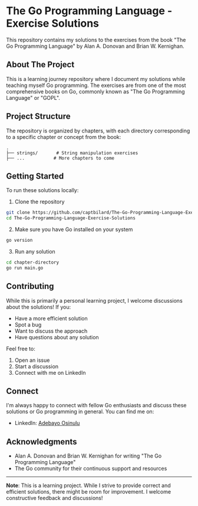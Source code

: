 # The Go Programming Language - Exercise Solutions

This repository contains my solutions to the exercises from the book "The Go Programming Language" by Alan A. Donovan and Brian W. Kernighan.

## About The Project

This is a learning journey repository where I document my solutions while teaching myself Go programming. The exercises are from one of the most comprehensive books on Go, commonly known as "The Go Programming Language" or "GOPL".

## Project Structure

The repository is organized by chapters, with each directory corresponding to a specific chapter or concept from the book:

```
.
├── strings/       # String manipulation exercises
├── ...           # More chapters to come
```

## Getting Started

To run these solutions locally:

1. Clone the repository
```bash
git clone https://github.com/captbilard/The-Go-Programming-Language-Exercise-Solutions.git
cd The-Go-Programming-Language-Exercise-Solutions
```

2. Make sure you have Go installed on your system
```bash
go version
```

3. Run any solution
```bash
cd chapter-directory
go run main.go
```

## Contributing

While this is primarily a personal learning project, I welcome discussions about the solutions! If you:
- Have a more efficient solution
- Spot a bug
- Want to discuss the approach
- Have questions about any solution

Feel free to:
1. Open an issue
2. Start a discussion
3. Connect with me on LinkedIn

## Connect

I'm always happy to connect with fellow Go enthusiasts and discuss these solutions or Go programming in general. You can find me on:

- LinkedIn: [Adebayo Osinulu](https://www.linkedin.com/in/adebayo-osinulu-26815a253/)


## Acknowledgments

- Alan A. Donovan and Brian W. Kernighan for writing "The Go Programming Language"
- The Go community for their continuous support and resources

---
**Note**: This is a learning project. While I strive to provide correct and efficient solutions, there might be room for improvement. I welcome constructive feedback and discussions!